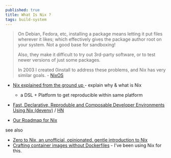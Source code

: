 ```yaml
---
published: true
title: What Is Nix ?
tags: build-system
---
```

> On Debian, Fedora, etc, installing a package means letting it put files wherever it likes; which effectively gives the package author root on your system. Not a good base for sandboxing!
>
> Also, they make it difficult to try out 3rd-party software, or to test newer versions of just some packages.
> 
> In 2003 I created 0install to address these problems, and Nix has very similar goals. - [NixOS](https://roscidus.com/blog/blog/2021/03/07/qubes-lite-with-kvm-and-wayland/#nixos)

- [Nix explained from the ground up ](https://www.youtube.com/watch?v=5D3nUU1OVx8) - explain why & what is Nix
	- a DSL + Platform to get reproducible within same platform

- [	Fast, Declarative, Reproduble and Composable Developer Environments Using Nix (devenv)](https://devenv.sh/) / [HN](https://news.ycombinator.com/item?id=40010991)
- [Our Roadmap for Nix](https://news.ycombinator.com/item?id=32374113)

see also
- [	Zero to Nix, an unofficial, opinionated, gentle introduction to Nix](https://news.ycombinator.com/item?id=34490376)
- [	Crafting container images without Dockerfiles](https://news.ycombinator.com/item?id=34678121) - I've been using Nix for this.
